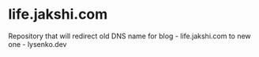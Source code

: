 # life.jakshi.com
Repository that will redirect old DNS name for blog - life.jakshi.com to new one - lysenko.dev
